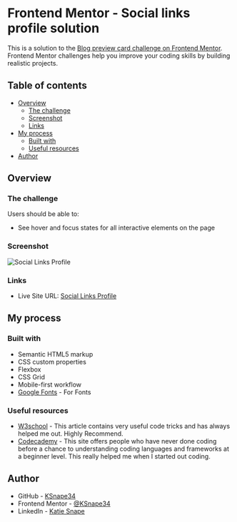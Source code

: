 # Frontend Mentor - Social links profile solution

This is a solution to the [Blog preview card challenge on Frontend Mentor](https://www.frontendmentor.io/challenges/blog-preview-card-ckPaj01IcS). Frontend Mentor challenges help you improve your coding skills by building realistic projects. 

## Table of contents

- [Overview](#overview)
  - [The challenge](#the-challenge)
  - [Screenshot](#screenshot)
  - [Links](#links)
- [My process](#my-process)
  - [Built with](#built-with)
  - [Useful resources](#useful-resources)
- [Author](#author)

## Overview

### The challenge

Users should be able to:

- See hover and focus states for all interactive elements on the page

### Screenshot

![Social Links Profile](./assets/images/Blog%20Preview%20Card.png)


### Links

- Live Site URL: [Social Links Profile](https://your-live-site-url.com)

## My process

### Built with

- Semantic HTML5 markup
- CSS custom properties
- Flexbox
- CSS Grid
- Mobile-first workflow
- [Google Fonts](https://fonts.google.com) - For Fonts


### Useful resources

- [W3school](https://www.w3schools.com) - This article contains very useful code tricks and has always helped me out. Highly Recommend.
- [Codecademy](https://www.codecademy.com) - This site offers people who have never done coding before a chance to understanding coding languages and frameworks at a beginner level. This really helped me when I started out coding.



## Author

- GitHub - [KSnape34](https://github.com/KSnape34)
- Frontend Mentor - [@KSnape34](https://www.frontendmentor.io/profile/KSnape34)
- LinkedIn - [Katie Snape](www.linkedin.com/in/katie-snape-4a3151305)